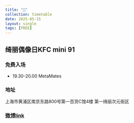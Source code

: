 ```yaml
---
title: "🎫"
collection: timetable
date: 2025-05-15
layout: single
tags: [FREE]
---
```


## 绮丽偶像日KFC mini 91 

### 免费入场

- 19.30-20.00 MetaMates

### 地址

上海市黄浦区南京东路800号第一百货C馆4楼 第一绮丽次元街区

### [微博link](https://weibo.com/7741831787/Pruhi5v50#comment)